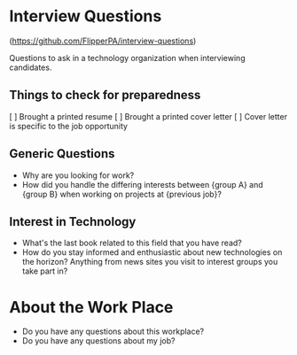 # Interview Questions
(https://github.com/FlipperPA/interview-questions)

Questions to ask in a technology organization when interviewing candidates.

## Things to check for preparedness

[ ] Brought a printed resume
[ ] Brought a printed cover letter
    [ ] Cover letter is specific to the job opportunity

## Generic Questions

- Why are you looking for work?
- How did you handle the differing interests between {group A} and {group B} when working on projects at {previous job}?

## Interest in Technology

- What's the last book related to this field that you have read?
- How do you stay informed and enthusiastic about new technologies on the horizon? Anything from news sites you visit to interest groups you take part in?

# About the Work Place
- Do you have any questions about this workplace?
- Do you have any questions about my job?
